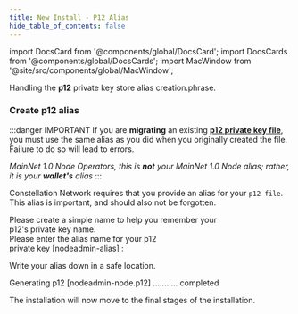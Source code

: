 ```yaml
---
title: New Install - P12 Alias
hide_table_of_contents: false
---
```

<intro-end />

import DocsCard from '@components/global/DocsCard';
import DocsCards from '@components/global/DocsCards';
import MacWindow from '@site/src/components/global/MacWindow';

<head>
  <title>MainNet 2.0 Automation with nodectl</title>
  <meta
    name="description"
    content="nodectl installation of new Node"
  />
</head>

Handling the **p12** private key store alias creation.phrase.

### Create p12 alias

:::danger IMPORTANT
If you are **migrating** an existing **[p12 private key file](/validate/automated/nodectlInstallMigrate)**, you must use the same alias as you did when you originally created the file.  Failure to do so will lead to errors.

*MainNet 1.0 Node Operators, this is **not** your MainNet 1.0 Node alias; rather, it is your **wallet's** alias*
:::

Constellation Network requires that you provide an alias for your `p12 file`.  This alias is important, and should also not be forgotten.  

<MacWindow>
  Please create a simple name to help you remember your<br />
  p12's private key name.<br />
  Please enter the alias name for your p12<br />
  private key [nodeadmin-alias] : <br />
</MacWindow>

Write your alias down in a safe location.

<MacWindow>
Generating p12 [nodeadmin-node.p12] ........... completed   
</MacWindow>

The installation will now move to the final stages of the installation.